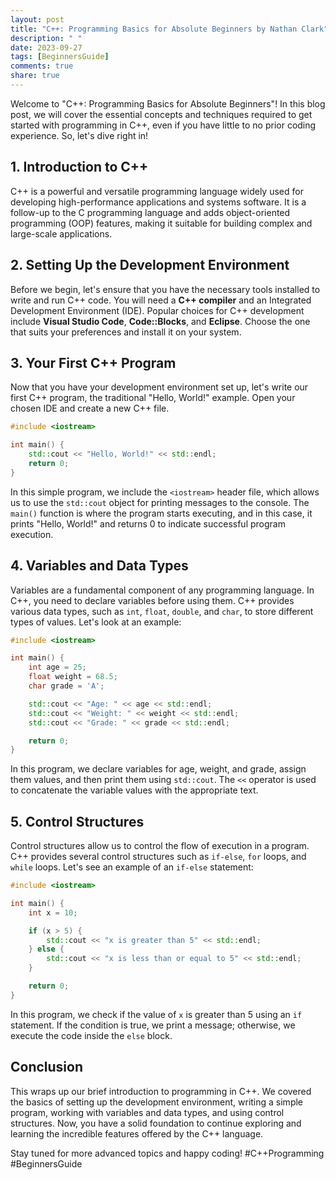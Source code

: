 ```yaml
---
layout: post
title: "C++: Programming Basics for Absolute Beginners by Nathan Clark"
description: " "
date: 2023-09-27
tags: [BeginnersGuide]
comments: true
share: true
---
```


Welcome to "C++: Programming Basics for Absolute Beginners"! In this blog post, we will cover the essential concepts and techniques required to get started with programming in C++, even if you have little to no prior coding experience. So, let's dive right in!

## 1. Introduction to C++

C++ is a powerful and versatile programming language widely used for developing high-performance applications and systems software. It is a follow-up to the C programming language and adds object-oriented programming (OOP) features, making it suitable for building complex and large-scale applications.

## 2. Setting Up the Development Environment

Before we begin, let's ensure that you have the necessary tools installed to write and run C++ code. You will need a **C++ compiler** and an Integrated Development Environment (IDE). Popular choices for C++ development include **Visual Studio Code**, **Code::Blocks**, and **Eclipse**. Choose the one that suits your preferences and install it on your system.

## 3. Your First C++ Program

Now that you have your development environment set up, let's write our first C++ program, the traditional "Hello, World!" example. Open your chosen IDE and create a new C++ file. 

```c++
#include <iostream>

int main() {
    std::cout << "Hello, World!" << std::endl;
    return 0;
}
```

In this simple program, we include the `<iostream>` header file, which allows us to use the `std::cout` object for printing messages to the console. The `main()` function is where the program starts executing, and in this case, it prints "Hello, World!" and returns 0 to indicate successful program execution.

## 4. Variables and Data Types

Variables are a fundamental component of any programming language. In C++, you need to declare variables before using them. C++ provides various data types, such as `int`, `float`, `double`, and `char`, to store different types of values. Let's look at an example:

```c++
#include <iostream>

int main() {
    int age = 25;
    float weight = 68.5;
    char grade = 'A';

    std::cout << "Age: " << age << std::endl;
    std::cout << "Weight: " << weight << std::endl;
    std::cout << "Grade: " << grade << std::endl;

    return 0;
}
```

In this program, we declare variables for age, weight, and grade, assign them values, and then print them using `std::cout`. The `<<` operator is used to concatenate the variable values with the appropriate text.

## 5. Control Structures

Control structures allow us to control the flow of execution in a program. C++ provides several control structures such as `if-else`, `for` loops, and `while` loops. Let's see an example of an `if-else` statement:

```c++
#include <iostream>

int main() {
    int x = 10;

    if (x > 5) {
        std::cout << "x is greater than 5" << std::endl;
    } else {
        std::cout << "x is less than or equal to 5" << std::endl;
    }

    return 0;
}
```

In this program, we check if the value of `x` is greater than 5 using an `if` statement. If the condition is true, we print a message; otherwise, we execute the code inside the `else` block.

## Conclusion

This wraps up our brief introduction to programming in C++. We covered the basics of setting up the development environment, writing a simple program, working with variables and data types, and using control structures. Now, you have a solid foundation to continue exploring and learning the incredible features offered by the C++ language.

Stay tuned for more advanced topics and happy coding! #C++Programming #BeginnersGuide